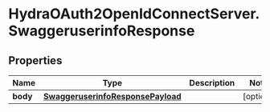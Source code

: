 # HydraOAuth2OpenIdConnectServer.SwaggeruserinfoResponse

## Properties
Name | Type | Description | Notes
------------ | ------------- | ------------- | -------------
**body** | [**SwaggeruserinfoResponsePayload**](SwaggeruserinfoResponsePayload.md) |  | [optional] 


